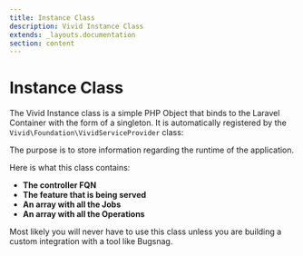 ```yaml
---
title: Instance Class
description: Vivid Instance Class
extends: _layouts.documentation
section: content
---
```


# Instance Class

The Vivid Instance class is a simple PHP Object that binds to the Laravel Container with the form of a singleton.
It is automatically registered by the `Vivid\Foundation\VividServiceProvider` class:

The purpose is to store information regarding the runtime of the application.

Here is what this class contains:

+ **The controller FQN**
+ **The feature that is being served**
+ **An array with all the Jobs**
+ **An array with all the Operations**

Most likely you will never have to use this class unless you are building a custom integration with a tool like Bugsnag.
